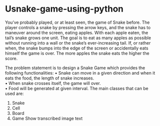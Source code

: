 # Usnake-game-using-python
 You’ve probably played, or at least seen, the game of Snake before. The player  controls a snake by pressing the arrow keys, and the snake has to maneuver around the  screen, eating apples. With each apple eaten, the tail’s snake grows one unit. The goal is to  eat as many apples as possible without running into a wall or the snake’s ever-increasing tail. 
If, or rather when, the snake bumps into the edge of the screen or accidentally eats  himself the game is over. The more apples the snake eats the higher the score. 

The problem statement is to design a Snake Game which provides the following functionalities: • Snake can move in a given direction and when it eats the food, the length of snake  increases.  
• When snake crosses itself, the game will over.  
• Food will be generated at given interval. 
The main classes that can be used are:  
1. Snake  
2. Cell  
3. Board  
4. Game Show transcribed image text 
